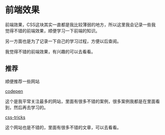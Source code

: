 # 前端效果

前端效果，CSS这块其实一直都是我比较薄弱的地方，所以这里我会记录一些我觉得不错的前端效果，顺便学习一下前端的知识。

另一方面也是为了记录一下自己的学习过程，方便以后查阅。

我觉得不错的前端效果，有兴趣的可以去看看。

## 推荐

顺便推荐一些网站

[codepen](https://codepen.io/)

这个是我平常关注最多的网站，里面有很多不错的案例，很多案例我都是在里面看到，然后再去学习的。

[css-tricks](https://css-tricks.com/)

这个网站也是不错的，里面有很多不错的文章，可以去看看。